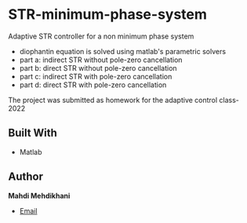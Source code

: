 # STR-minimum-phase-system
Adaptive STR controller for a non minimum phase system

- diophantin equation is solved using matlab's parametric solvers
- part a: indirect STR without pole-zero cancellation
- part b: direct STR without pole-zero cancellation
- part c: indirect STR with pole-zero cancellation
- part d: direct STR with pole-zero cancellation

The project was submitted as homework for the adaptive control class-2022


## Built With

- Matlab


## Author

**Mahdi Mehdikhani**
- [Email](mailto:mahdi.mehdikhani@gmail.com?subject=Hi "Hi!")
